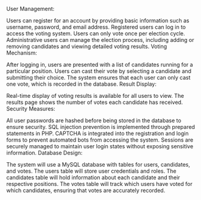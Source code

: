 User Management:

Users can register for an account by providing basic information such as username, password, and email address.
Registered users can log in to access the voting system.
Users can only vote once per election cycle.
Administrative users can manage the election process, including adding or removing candidates and viewing detailed voting results.
Voting Mechanism:

After logging in, users are presented with a list of candidates running for a particular position.
Users can cast their vote by selecting a candidate and submitting their choice.
The system ensures that each user can only cast one vote, which is recorded in the database.
Result Display:

Real-time display of voting results is available for all users to view.
The results page shows the number of votes each candidate has received.
Security Measures:

All user passwords are hashed before being stored in the database to ensure security.
SQL injection prevention is implemented through prepared statements in PHP.
CAPTCHA is integrated into the registration and login forms to prevent automated bots from accessing the system.
Sessions are securely managed to maintain user login states without exposing sensitive information.
Database Design:

The system will use a MySQL database with tables for users, candidates, and votes.
The users table will store user credentials and roles.
The candidates table will hold information about each candidate and their respective positions.
The votes table will track which users have voted for which candidates, ensuring that votes are accurately recorded.
